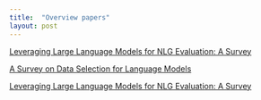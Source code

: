 ```yaml
---
title:  "Overview papers"
layout: post
---
```


[Leveraging Large Language Models for NLG Evaluation: A Survey](https://arxiv.org/abs/2401.07103)

[A Survey on Data Selection for Language Models](https://arxiv.org/abs/2402.16827)

[Leveraging Large Language Models for NLG Evaluation: A Survey]()
